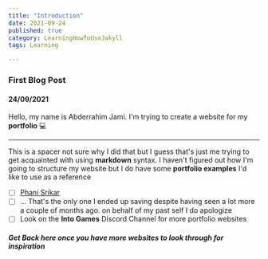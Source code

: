 ```yaml
---
title: "Introduction"
date: 2021-09-24
published: true
category: LearningHowToUseJakyll
tags: Learning

---
```




### First Blog Post 
#### 24/09/2021 

Hello, my name is Abderrahim Jami. I'm trying to create a website for my __portfolio__ 💻

---------------------------
This is a spacer not sure why I did that but I guess that's just me trying to get acquainted 
with using **markdown** syntax.
I haven't figured out how I'm going to structure my website but I do have some **portfolio examples** 
I'd like to use as a reference 

- [ ] [Phani Srikar](https://pikachuxxxx.github.io/ "Phani Srikar portfolio website")
- [ ] ... That's the only one I ended up saving despite having seen a lot more a couple of months ago. 
on behalf of my past self I do apologize 
- [ ] Look on the **Into Games** Discord Channel for more portfolio websites

###### **Get Back here once you have more websites to look through for inspiration**
